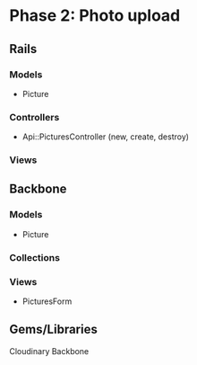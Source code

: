 # Phase 2: Photo upload

## Rails
### Models
* Picture

### Controllers
* Api::PicturesController (new, create, destroy)

### Views

## Backbone
### Models
* Picture

### Collections

### Views
* PicturesForm

## Gems/Libraries
Cloudinary
Backbone
